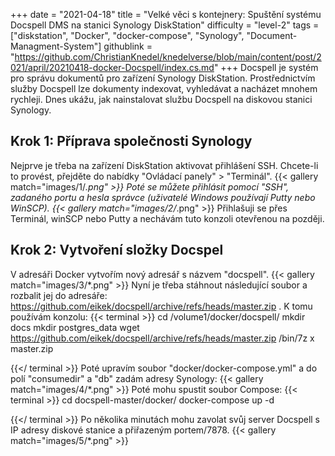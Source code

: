 +++
date = "2021-04-18"
title = "Velké věci s kontejnery: Spuštění systému Docspell DMS na stanici Synology DiskStation"
difficulty = "level-2"
tags = ["diskstation", "Docker", "docker-compose", "Synology", "Document-Managment-System"]
githublink = "https://github.com/ChristianKnedel/knedelverse/blob/main/content/post/2021/april/20210418-docker-Docspell/index.cs.md"
+++
Docspell je systém pro správu dokumentů pro zařízení Synology DiskStation. Prostřednictvím služby Docspell lze dokumenty indexovat, vyhledávat a nacházet mnohem rychleji. Dnes ukážu, jak nainstalovat službu Docspell na diskovou stanici Synology.
## Krok 1: Příprava společnosti Synology
Nejprve je třeba na zařízení DiskStation aktivovat přihlášení SSH. Chcete-li to provést, přejděte do nabídky "Ovládací panely" > "Terminál".
{{< gallery match="images/1/*.png" >}}
Poté se můžete přihlásit pomocí "SSH", zadaného portu a hesla správce (uživatelé Windows používají Putty nebo WinSCP).
{{< gallery match="images/2/*.png" >}}
Přihlašuji se přes Terminál, winSCP nebo Putty a nechávám tuto konzoli otevřenou na později.
## Krok 2: Vytvoření složky Docspel
V adresáři Docker vytvořím nový adresář s názvem "docspell".
{{< gallery match="images/3/*.png" >}}
Nyní je třeba stáhnout následující soubor a rozbalit jej do adresáře: https://github.com/eikek/docspell/archive/refs/heads/master.zip . K tomu používám konzolu:
{{< terminal >}}
cd /volume1/docker/docspell/
mkdir docs
mkdir postgres_data
wget https://github.com/eikek/docspell/archive/refs/heads/master.zip 
/bin/7z x master.zip

{{</ terminal >}}
Poté upravím soubor "docker/docker-compose.yml" a do polí "consumedir" a "db" zadám adresy Synology:
{{< gallery match="images/4/*.png" >}}
Poté mohu spustit soubor Compose:
{{< terminal >}}
cd docspell-master/docker/
docker-compose up -d

{{</ terminal >}}
Po několika minutách mohu zavolat svůj server Docspell s IP adresy diskové stanice a přiřazeným portem/7878.
{{< gallery match="images/5/*.png" >}}
